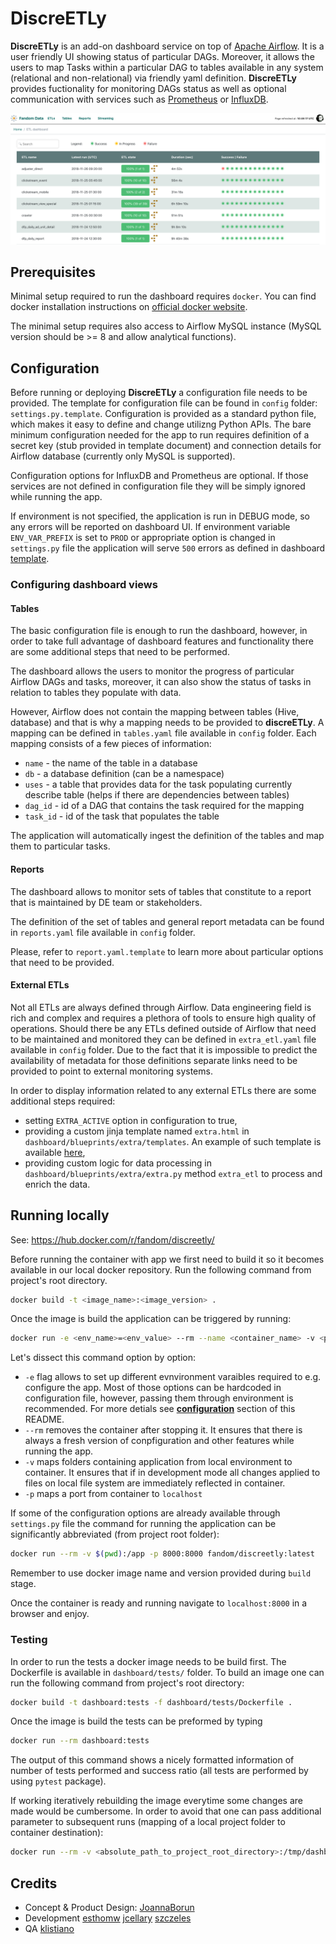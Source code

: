 # DiscreETLy

**DiscreETLy** is an add-on dashboard service on top of [Apache Airflow](https://github.com/apache/incubator-airflow). It is a user friendly UI showing status of particular DAGs. Moreover, it allows the users to map Tasks within a particular DAG to tables available in any system (relational and non-relational) via friendly yaml definition. **DiscreETLy** provides fuctionality for monitoring DAGs status as well as optional communication with services such as [Prometheus](https://prometheus.io/) or [InfluxDB](https://www.influxdata.com/).

![screenshot](https://raw.githubusercontent.com/Wikia/discreETLy/master/dashboard/static/images/ui_screen.png)

## Prerequisites

Minimal setup required to run the dashboard requires `docker`. You can find docker installation instructions on
[official docker website](https://docs.docker.com/install/).

The minimal setup requires also access to Airflow MySQL instance (MySQL version should be >= 8 and allow analytical functions).

## Configuration

Before running or deploying **DiscreETLy** a configuration file needs to be provided. The template for configuration
file can be found in `config` folder: `settings.py.template`. Configuration is provided as a standard python file,
which makes it easy to define and change utilizng Python APIs. The bare minimum configuration needed for the app to run requires definition of a secret key (stub provided in template document) and connection details for Airflow database (currently only MySQL is supported).

Configuration options for InfluxDB and Prometheus are optional. If those services are not defined in configuration
file they will be simply ignored while running the app.

If environment is not specified, the application is run in DEBUG mode, so any errors will be reported on dashboard UI. If environment variable `ENV_VAR_PREFIX` is set to `PROD` or appropriate
option is changed in `settings.py` file the application will serve `500` errors as defined in dashboard [template](dashboard/blueprints/page/templates/500.html).

### Configuring dashboard views

#### Tables

The basic configuration file is enough to run the dashboard, however, in order to take
full advantage of dashboard features and functionality there are some additional steps
that need to be performed.

The dashboard allows the users to monitor the progress of particular Airflow DAGs and
tasks, moreover, it can also show the status of tasks in relation to tables they populate
with data.

However, Airflow does not contain the mapping between tables (Hive, database) and that is
why a mapping needs to be provided to **discreETLy**. A mapping can be defined in
`tables.yaml` file available in `config` folder. Each mapping consists of a few pieces of information:

- `name` - the name of the table in a database
- `db` - a database definition (can be a namespace)
- `uses` - a table that provides data for the task populating currently describe table (helps if there are dependencies between tables)
- `dag_id` - id of a DAG that contains the task required for the mapping
- `task_id` - id of the task that populates the table

The application will automatically ingest the definition of the tables and map them to particular tasks.

#### Reports

The dashboard allows to monitor sets of tables that constitute to a report that is maintained by DE team or stakeholders.

The definition of the set of tables and general report metadata can be
found in `reports.yaml` file available in `config` folder.

Please, refer to `report.yaml.template` to learn more about particular options that
need to be provided.

#### External ETLs

Not all ETLs are always defined through Airflow. Data engineering field is rich and
complex and requires a plethora of tools to ensure high quality of operations. Should there be any ETLs defined outside of Airflow that need to be maintained and
monitored they can be defined in `extra_etl.yaml` file available in `config` folder. Due to the fact that it is impossible to predict the availability of metadata for
those definitions separate links need to be provided to point to external monitoring systems.

In order to display information related to any external ETLs there are some additional steps required:

- setting `EXTRA_ACTIVE` option in configuration to true,
- providing a custom jinja template named `extra.html` in `dashboard/blueprints/extra/templates`. An example of such template is available [here](examples/extra.html),
- providing custom logic for data processing in `dashboard/blueprints/extra/extra.py` method `extra_etl` to process and enrich the data.

## Running locally

See: https://hub.docker.com/r/fandom/discreetly/

Before running the container with app we first need to build it so it becomes available
in our local docker repository. Run the following command from project's root directory.

```bash
docker build -t <image_name>:<image_version> .
```

Once the image is build the application can be triggered by running:

```bash
docker run -e <env_name>=<env_value> --rm --name <container_name> -v <project_root_folder>:/app -p 8000:8000 <docker_image_name>:<image_version>
```

Let's dissect this command option by option:

- `-e` flag allows to set up different evnvironment varaibles required to e.g. configure the app. Most of those options can be hardcoded in configuration file, however, passing them through environment is recommended. For more detials see **[configuration](#configuration)** section of this README.
- `--rm` removes the container after stopping it. It ensures that there is always a fresh version of conpfiguration and other features while running the app.
- `-v` maps folders containing application from local environment to container. It ensures that if in development mode all changes applied to files on local file system are immediately reflected in container.
- `-p` maps a port from container to `localhost`

If some of the configuration options are already available through `settings.py` file the command for running the application can be significantly abbreviated (from project root folder):

```bash
docker run --rm -v $(pwd):/app -p 8000:8000 fandom/discreetly:latest
```

Remember to use docker image name and version provided during `build` stage.

Once the container is ready and running navigate to `localhost:8000` in a browser and enjoy.

### Testing

In order to run the tests a docker image needs to be build first. The Dockerfile is available in `dashboard/tests/` folder. To build an image one can run the following command from project's root directory:

```bash
docker build -t dashboard:tests -f dashboard/tests/Dockerfile .
```

Once the image is build the tests can be preformed by typing

```bash
docker run --rm dashboard:tests
```

The output of this command shows a nicely formatted information of number of tests performed and success ratio (all tests are performed by using `pytest` package).

If working iteratively rebuilding the image everytime some changes are made would be cumbersome. In order to avoid that one can pass additional parameter to subsequent runs (mapping of a local project folder to container destination):

```bash
docker run --rm -v <absolute_path_to_project_root_directory>:/tmp/dashboard/ dashboard:tests
```

## Credits

* Concept & Product Design: 
[JoannaBorun](https://github.com/JoannaBorun)
* Development
[esthomw](https://github.com/esthomw)
[jcellary](https://github.com/jcellary)
[szczeles](https://github.com/szczeles)
* QA
[klistiano](https://github.com/klistiano)
